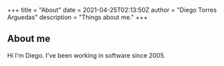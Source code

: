 +++
title = "About"
date = 2021-04-25T02:13:50Z
author = "Diego Torres Arguedas"
description = "Things about me."
+++

## About me

Hi I'm Diego. I've been working in software since 2005.

